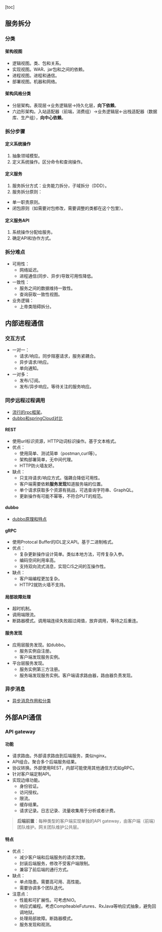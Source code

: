 [toc]
## 服务拆分 ##
### 分类 ###
#### 架构视图 ####
- 逻辑视图。类、包和关系。
- 实现视图。WAR、jar包和之间的依赖。
- 进程视图。进程和通信。
- 部署视图。机器和网络。

#### 架构风格分类 ####
- 分层架构。表现层->业务逻辑层->持久化层，**向下依赖**。
- 六边形架构。入站适配器（前端，消费组）->业务逻辑层<-出栈适配器（数据库、生产组），**向中心依赖**。

### 拆分步骤 ###
#### 定义系统操作 ####
1. 抽象领域模型。
2. 定义系统操作。区分命令和查询操作。

#### 定义服务 ####
1. 服务拆分方式：业务能力拆分，子域拆分（DDD）。
2. 服务拆分原则：
  - 单一职责原则。
  - 闭包原则（如需要对包修改，需要调整的类都在这个包里）。

#### 定义服务API ####
1. 系统操作分配给服务。
2. 确定API和协作方式。

### 拆分难点 ###
- 可用性：
  - 网络延迟。
  - 进程通信(同步、异步)导致可用性降低。
- 一致性：
  - 服务之间的数据维持一致性。
  - 查询获取一致性视图。
- 业务逻辑：
  - 上帝类阻碍拆分。

## 内部进程通信 ##
### 交互方式 ###
- 一对一：
  - 请求/响应。同步阻塞请求，服务紧耦合。
  - 异步请求/响应。
  - 单向通知。
- 一对多：
  - 发布/订阅。
  - 发布/异步响应。等待关注的服务响应。

### 同步远程过程调用 ###
- [流行的rpc框架](https://blog.csdn.net/zl_StepByStep/article/details/89303881)。
- [dubbo和springCloud对比](https://www.cnblogs.com/xishuai/p/dubbo-and-spring-cloud.html)

#### REST ####
- 使用url标识资源，HTTP动词标识操作。基于文本格式。
- 优点：
  - 使用简单、测试简单（postman,curl等）。
  - 架构部署简单，无中间代理。
  - HTTP防火墙友好。
- 缺点：
  - 只支持请求/响应方式。强耦合降低可用性。
  - 客户端需要依赖**服务发现**知道服务端的位置。
  - 单个请求获取多个资源有挑战，可选查询字符串、GraphQL。
  - 更新操作有可能不幂等，不符合PUT的规范。

#### dubbo ####
- [dubbo原理和特点](https://blog.csdn.net/qq_40369829/article/details/107774420)

#### gRPC ####
- 使用Protocal Buffer的IDL定义API。基于二进制格式。
- 优点：
  - 复杂更新操作设计简单。类似本地方法，可传复杂入参。
  - 编码空间利用率高。
  - 支持双向流式消息，实现C/S之间的互操作性。
- 缺点：
  - 客户端编程更加复杂。
  - HTTP2就防火墙不支持。

#### 局部故障处理 ####
- 超时机制。
- 调用端限流。
- 断路器模式。调用端连续失败超过阈值，放弃调用，等待之后重连。

#### 服务发现 ####
- 应用层服务发现。如dubbo。
  - 服务实例自注册。
  - 客户端发现服务实例。 
- 平台层服务发现。
  - 服务实例第三方注册。
  - 服务端发现服务实例。客户端请求路由器，路由器负责发现。

### 异步消息 ###
- [异步消息作用和分类](https://blog.csdn.net/qq_40369829/article/details/89478914)

## 外部API通信 ##
### API gateway ###
#### 功能 ####
- 请求路由。外部请求路由到后端服务，类似nginx。
- API组合。聚合多个后端服务结果。
- 协议转换。外部使用REST，内部可能使用其他通信方式如gRPC。
- 针对客户端定制API。
- 实现边缘功能。
  - 身份验证。
  - 访问授权。
  - 限流。
  - 缓存结果。
  - 请求记录。日志记录、流量收集用于分析或者计费。

> **后端前置**：每种类型的客户端实现单独的API gateway，由客户端（前端）团队维护。网关团队维护公共层。

#### 特点 ####
- 优点：
  - 减少客户端和后端服务的请求次数。
  - 封装后端服务，修改不受客户端限制。
  - 兼容了前后端的通行方式。
- 缺点：
  - 单点隐患。需要高可用、高性能。
  - 需要协调多个团队迭代。
- 注意点：
  - 性能和可扩展性。可考虑NIO。
  - 响应式编程。考虑ComplteableFutures、RxJava等响应式抽象，避免回调地狱。
  - 处理局部故障。断路器模式。
  - 服务发现和观测。